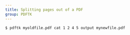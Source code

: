 ```yaml
---
title: Splitting pages out of a PDF
group: PDFTK
---
```


```shell
$ pdftk myoldfile.pdf cat 1 2 4 5 output mynewfile.pdf
```